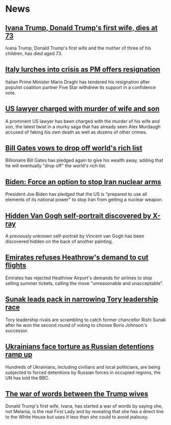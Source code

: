 # News
## [Ivana Trump, Donald Trump's first wife, dies at 73](https://www.bbc.com/news/world-us-canada-62172028)
Ivana Trump, Donald Trump's first wife and the mother of three of his children, has died aged 73.
## [Italy lurches into crisis as PM offers resignation](https://www.bbc.com/news/world-europe-62171284)
Italian Prime Minister Mario Draghi has tendered his resignation after populist coalition partner Five Star withdrew its support in a confidence vote.
## [US lawyer charged with murder of wife and son](https://www.bbc.com/news/world-us-canada-62170259)
A prominent US lawyer has been charged with the murder of his wife and son, the latest twist in a murky saga that has already seen Alex Murdaugh accused of faking his own death as well as dozens of other crimes.
## [Bill Gates vows to drop off world's rich list](https://www.bbc.com/news/business-62162300)
Billionaire Bill Gates has pledged again to give his wealth away, adding that he will eventually "drop off" the world's rich list. 
## [Biden: Force an option to stop Iran nuclear arms](https://www.bbc.com/news/world-middle-east-62155165)
President Joe Biden has pledged that the US is "prepared to use all elements of its national power" to stop Iran from getting a nuclear weapon.
## [Hidden Van Gogh self-portrait discovered by X-ray](https://www.bbc.com/news/uk-scotland-62135891)
A previously unknown self-portrait by Vincent van Gogh has been discovered hidden on the back of another painting.
## [Emirates refuses Heathrow's demand to cut flights](https://www.bbc.com/news/business-62163254)
Emirates has rejected Heathrow Airport's demands for airlines to stop selling summer tickets, calling the move "unreasonable and unacceptable".
## [Sunak leads pack in narrowing Tory leadership race](https://www.bbc.com/news/uk-politics-62168579)
Tory leadership rivals are scrambling to catch former chancellor Rishi Sunak after he won the second round of voting to choose Boris Johnson's successor.
## [Ukrainians face torture as Russian detentions ramp up](https://www.bbc.com/news/world-europe-62022450)
Hundreds of Ukrainians, including civilians and local politicians, are being subjected to forced detentions by Russian forces in occupied regions, the UN has told the BBC. 
## [The war of words between the Trump wives](https://www.bbc.com/news/world-us-canada-41568418)
Donald Trump's first wife, Ivana, has started a war of words by saying she, not Melania, is the real First Lady and by revealing that she has a direct line to the White House but uses it less than she could to avoid jealousy.
